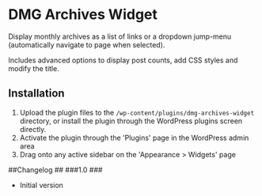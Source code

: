 # DMG Archives Widget #

Display monthly archives as a list of links or a dropdown jump-menu (automatically navigate to page when selected).

Includes advanced options to display post counts, add CSS styles and modify the title.

## Installation ##
1. Upload the plugin files to the `/wp-content/plugins/dmg-archives-widget` directory, or install the plugin through the WordPress plugins screen directly.
1. Activate the plugin through the 'Plugins' page in the WordPress admin area
1. Drag onto any active sidebar on the 'Appearance > Widgets' page

##Changelog ##
###1.0 ###
* Initial version